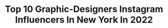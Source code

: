 ---
title: Top 10 Graphic-Designers Instagram Influencers In New York In 2022
description: >-
  Find top graphic-designers Instagram influencers in New York in 2022. Most popular hashtags: #newyork #graphicdesigner #photoshop #art.
platform: Instagram
hits: 87
text_top: See the top-rated Instagram profiles on inBeat.
text_bottom: inBeat holds 87 Instagram influencers like this in New York, United States for you to collaborate.
profiles:
  - username: "rrmcreative"
    fullname: >-
      Ryan Muller | Graphic Designer
    bio: >-
      DM or E-mail for Business @unanimousclothing
    location: "United States"
    followers: 3868
    engagement: 562
    commentsToLikes: 0.086639
    id: ck9h9y12waetk0j780qko6wwp
    verified: false
    hashtags: "#mlbbaseball, #bradleyjackdesign, #graphic, #halloween"
  - username: "naomiotsu"
    fullname: >-
      Naomi Otsu
    bio: >-
      New York based graphic designer and illustrator
    location: "United States"
    followers: 20489
    engagement: 338
    commentsToLikes: 0.019846
    id: ck9wd7bf4ee5y0j78f90qlacb
    verified: false
    hashtags: "#plantsonmywalk, #obaachansrecipes, #piteraessence, #playboys"
  - username: "visionofjoe"
    fullname: >-
      Joe💫
    bio: >-
      Photoshop Mastermind 🧠 | New York 🇺🇸 • Contact me 💌 VisionofJoe.business@gmail.com • @joeraines_ ✈️ | #Visionscreatedreams 🌟 • Apparel Out Now👇🏼
    location: "United States"
    followers: 77005
    engagement: 298
    commentsToLikes: 0.013439
    id: ck0vvid21p9vo0i19ccbjxwxc
    verified: false
    hashtags: "#adobe, #manipulation, #visualart, #photography"
  - username: "ivigneshrajendran"
    fullname: >-
      VIGNESH RAJENDRAN 🎭
    bio: >-
      Chennai | New York City Personal Account: @ivigneshr.dhruv 🎥 Filmmaker | Photographer | Editor #ivigneshrajendran
    location: "United States"
    followers: 14944
    engagement: 245
    commentsToLikes: 0.019796
    id: ck14kzfn6s3ey0i19sx3q0md0
    verified: false
    hashtags: "#quarantine, #instagram, #sun, #apocalypse"
  - username: "alakijastudios"
    fullname: >-
      Jide Alakija - ALAKIJA STUDIOS
    bio: >-
      📍 New York City - Washington DC - Beyond ✉️ Inquiries : instagram@alakija.com 🎤 Nikon Speaker Street photos- @alakija
    location: "United States"
    followers: 61760
    engagement: 83
    commentsToLikes: 0.044915
    id: ck15pkmomycjp0i19gajoqi8f
    verified: false
    hashtags: "#color, #weddingphoto, #weddinginspiration, #instaphoto"
  - username: "asthetiquegroup"
    fullname: >-
      Λ S T H E T I Q U E
    bio: >-
      Award Winning Architectural Design | Brand Development New York, US | Moscow, RUS @alinamehrle @julienalbertini @asthetique.branding
    location: "United States"
    followers: 45569
    engagement: 315
    commentsToLikes: 0.016877
    id: ck15uymryp3zk0i19yqxzhr59
    verified: false
    hashtags: "#restaurantdesign, #color, #architecture, #restaurants"
  - username: "artsynnyc"
    fullname: >-
      A N D R I C  >>  🏊🏻🚴‍♀️🏃🏽
    bio: >-
      | New Yorker | Designer | Photographer | Marathoner | Aspiring Triathlete | coffee-snob. . @ticcc.social @babici @rapha_rcc
    location: "United States"
    followers: 3158
    engagement: 2036
    commentsToLikes: 0.302677
    id: ck55m9pwd3idg0i11wt98i3a3
    verified: false
    hashtags: "#cyclingstyle, #bestcyclingkit, #nyc, #cyclingcollective"
  - username: "chris_dokebi"
    fullname: >-
      Chris Dokebi
    bio: >-
      Maker of mischievous goblins. Closed for commission/freelance work. Website: chris-sammons.com/new-products
    location: "United States"
    followers: 34190
    engagement: 521
    commentsToLikes: 0.008534
    id: ck14hwiogchih0i195zrta25a
    verified: false
    hashtags: "#character, #streetart, #artistsoninstagram, #paint"
  - username: "mrwilley"
    fullname: >-
      Matt Willey
    bio: >-
      Graphic designer. — Partner at @pentagramdesign, NY. — Previously the Art Director of The New York Times Magazine. — Twitter: @MrMattWilley
    location: "United States"
    followers: 33880
    engagement: 641
    commentsToLikes: 0.021750
    id: ck15qv1y24s3h0i19kzjzqr9f
    verified: false
    hashtags: ""
  - username: "catcybul"
    fullname: >-
      Venezuelan in Chicago📍
    bio: >-
      👁|CATHERINE CYBULKIEWICZ 🍋|Ácida + Capricorn + GraphicDesigner +Logo+WebDesign+Gifs+SocialMedia+Ads > DM✨ #CatEnChicago
    location: "United States"
    followers: 29932
    engagement: 148
    commentsToLikes: 0.058252
    id: ck0u052q1slwo0i19u30xkquv
    verified: false
    hashtags: "#newyork, #boston, #nyc, #catennewyork"
---